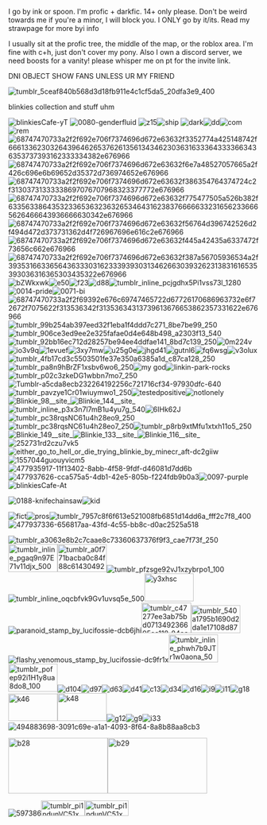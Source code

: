 


I go by ink or spoon. I'm profic + darkfic. 14+ only please. 
Don't be weird towards me if you're a minor, I will block you. 
I ONLY go by it/its.
Read my strawpage for more byi info

I usually sit at the profic tree, the middle of the map, or the roblox area. I'm fine with c+h, just don't cover my pony.
Also I own a discord server, we need boosts for a vanity! please whisper me on pt for the invite link.

DNI OBJECT SHOW FANS UNLESS UR MY FRIEND


![tumblr_5ceaf840b568d3d18fb911e4c1cf5da5_20dfa3e9_400](https://github.com/user-attachments/assets/c775b391-2f21-4593-b605-52d5215b9cf0)

blinkies collection and stuff uhm


![blinkiesCafe-yT](https://github.com/user-attachments/assets/441e5c26-8c13-4b95-9ff6-fc5b416c940d)
![0080-genderfluid](https://github.com/user-attachments/assets/7e2e2f38-9d5c-46a6-8e87-5b72acda5c87) ![z15](https://github.com/user-attachments/assets/b47fdcb4-b747-4f04-933b-464500f1f86e)![ship](https://github.com/user-attachments/assets/efa5b978-6b93-4b57-921b-907f097be7b5) ![dark](https://github.com/user-attachments/assets/983edace-91f1-4039-b026-b71e6e6df4f6)![dd](https://github.com/user-attachments/assets/24bc519b-7e09-4eef-bf28-b5cfe0bb475d)![com](https://github.com/user-attachments/assets/15d798de-6af1-4d92-894e-5d8add421527)![rem](https://github.com/user-attachments/assets/7025fdbc-028c-4087-94da-b8158b134651)![68747470733a2f2f692e706f7374696d672e63632f3352774a425148742f666133623032643964626537626135613434623036316333643333663436353737393162333334382e676966](https://github.com/user-attachments/assets/12b77004-b4fd-4d29-8390-57e18e8b3576)![68747470733a2f2f692e706f7374696d672e63632f6e7a48527057665a2f426c696e6b69652d35372d736974652e676966](https://github.com/user-attachments/assets/66cfba2f-3f79-485f-a57b-1b0f8bbf2ec0)![68747470733a2f2f692e706f7374696d672e63632f386354764374724c2f31303731333338697076707968323377772e676966](https://github.com/user-attachments/assets/3b070730-f610-447a-96a7-a9b6a7c0cc56)![68747470733a2f2f692e706f7374696d672e63632f775477505a526b382f633563386435323365363236326534643162383766666332316562336665626466643936666630342e676966](https://github.com/user-attachments/assets/937f02e5-af5b-410d-8619-7e9fde9eccac)![68747470733a2f2f692e706f7374696d672e63632f56764d396742526d2f494d472d373731362d4f726967696e616c2e676966](https://github.com/user-attachments/assets/1e898d25-372f-4836-b15e-416dc7519395)![68747470733a2f2f692e706f7374696d672e63632f445a42435a6337472f73656c662e676966](https://github.com/user-attachments/assets/97e81b23-3734-40c2-808d-4e964a36f25b)![68747470733a2f2f692e706f7374696d672e63632f387a56705936534a2f393531663365643633303162333939303134626630393262313831616535393036316365303435322e676966](https://github.com/user-attachments/assets/ae6340ad-5509-4a43-aff7-cc0ed0e3e290)![bZWkxwk](https://github.com/user-attachments/assets/1b6a3ac6-5bf7-47a6-9131-a3b2864f004f)![e50](https://github.com/user-attachments/assets/4e2e0ab4-d3ad-4f42-a88b-49d46bb9fb0e)![f23](https://github.com/user-attachments/assets/e215fc3c-bcba-4039-8a5a-516056df9186)![d88](https://github.com/user-attachments/assets/93ad1720-ca03-4c0f-92f3-bd70204b3a5a)![tumblr_inline_pcjgdhx5Pi1vss73l_1280](https://github.com/user-attachments/assets/34848d09-5d36-45d5-b331-ef27f35db155)![0014-pride](https://github.com/user-attachments/assets/6a8ea358-21ee-46b7-9cdf-23fb865681cb)![0071-bi](https://github.com/user-attachments/assets/7836894d-0b10-40ff-9efb-775faaac5875)![68747470733a2f2f69392e676c69747465722d67726170686963732e6f72672f7075622f313536342f31353634313739613676653862357331622e676966](https://github.com/user-attachments/assets/21fe64fa-45dd-4e7f-8f17-d843c5455860)![tumblr_99b254ab397eed32f1eba1f4ddd7c271_8be7be99_250](https://github.com/user-attachments/assets/c79779c1-4069-46a9-a5ad-74ce575e8d4d)![tumblr_906ce3ed9ee2e325fafae0d4e648b498_a2303f13_540](https://github.com/user-attachments/assets/97062d97-858b-4b3f-9ebe-2265d0e80909)![tumblr_92bb16ec712d28257be94ee4ddfae141_8bd7c139_250](https://github.com/user-attachments/assets/699c8c12-0475-48a6-931e-1de4741e0128)![0m224v](https://github.com/user-attachments/assets/02e02b70-5c0c-4460-8a59-e5e276bea55c)![io3v9q](https://github.com/user-attachments/assets/a7069839-1e62-4c5c-8357-260db73a6701)![1evuef](https://github.com/user-attachments/assets/7837bb36-9a37-4836-8253-a93b729a506f)![3xy7mw](https://github.com/user-attachments/assets/eea89c1d-050a-4c4e-8176-53a38c0dcd72)![u25g0e](https://github.com/user-attachments/assets/d4eca037-f313-43e8-a11e-405791d7be02)![jhgd41](https://github.com/user-attachments/assets/11093ab5-a176-4d99-8984-132cd1bd82be)![gutnl6](https://github.com/user-attachments/assets/08f49a95-b58c-4fdb-a31e-f8d19ab86776)![fq6wsg](https://github.com/user-attachments/assets/a056b89e-d28a-4ef9-82df-67d4f6de6eb0)![v3olux](https://github.com/user-attachments/assets/a5d882b3-8786-475c-93c8-43a3290a3778)![tumblr_4fb17cd3c5503501fe37e350a6385a1d_c87ca128_250](https://github.com/user-attachments/assets/6230b087-82bf-44c1-81d2-7fbbc3951ef1)![tumblr_pa8n9hBrZF1xsbv6wo6_250](https://github.com/user-attachments/assets/605be673-d994-40a7-862b-faead5d950f6)![my god](https://github.com/user-attachments/assets/68d13905-d798-4980-91ed-7e479b57a16d)![linkin-park-rocks](https://github.com/user-attachments/assets/ddc375a4-2b44-4d9c-b3c4-bee5ba5340f8)![tumblr_p02c3zkeDG1wbbn7mo7_250](https://github.com/user-attachments/assets/e5a2980f-b6f6-46ea-b16f-ba3638556703)![Tumblr-a5cda8ecb232264192256c721716cf34-97930dfc-640](https://github.com/user-attachments/assets/f059ab54-d4e9-4820-9322-0da7233fa1ec)![tumblr_pavzye1Cr01wiuymwo1_250](https://github.com/user-attachments/assets/30eb485a-4198-4b3f-970b-082e98a29421)![testedpositive](https://github.com/user-attachments/assets/f2484b65-e01d-4af9-940c-97c7b4fabb4e)![notlonely](https://github.com/user-attachments/assets/757847a9-dd55-408e-9647-d70676271e87)![Blinkie_98__site_](https://github.com/user-attachments/assets/818a49c4-62ef-4743-bb4f-c0d0f33aad48)![Blinkie_144__site_](https://github.com/user-attachments/assets/39c542b5-0f49-42fc-9b63-8973abd7d81c)![tumblr_inline_p3x3n7l7mB1u4yu7g_540](https://github.com/user-attachments/assets/5b7d20cf-e822-47c2-8b0f-e5caa5c61d82)![6IHk62J](https://github.com/user-attachments/assets/148d57ef-d1d2-4aec-9145-e2a2ece92103)![tumblr_pc38rqsNC61u4h28eo9_250](https://github.com/user-attachments/assets/8dd66be5-7924-4766-854f-aeee45871144)![tumblr_pc38rqsNC61u4h28eo7_250](https://github.com/user-attachments/assets/71ec9cb0-9969-4d64-af4b-f6dce9d05f01)![tumblr_p8rb9xtMfu1xtxh11o5_250](https://github.com/user-attachments/assets/9da86ac0-54e4-4cb3-a633-5f682c434136)![Blinkie_149__site_](https://github.com/user-attachments/assets/d07645df-0567-4903-b6e9-23b5944ec786)![Blinkie_133__site_](https://github.com/user-attachments/assets/e4ebbf19-eaca-4e7a-9f71-80cddc076f1b)![Blinkie_116__site_](https://github.com/user-attachments/assets/87989e2f-835c-4826-8288-382227ad25c1)![252731rd2czu7vk5](https://github.com/user-attachments/assets/e8164d57-71ef-4563-a0bd-b4bb3dd91d28)![either_go_to_hell_or_die_trying_blinkie_by_minecr_aft-dc2giiw](https://github.com/user-attachments/assets/27db5d7d-a598-4518-9ae8-83967f106f68)![1557044guouyvicm5](https://github.com/user-attachments/assets/9f1c7ea6-ac5b-4f21-a0c0-aa2d4bb31416) ![477935917-11f13402-8abb-4f58-9fdf-d46081d7dd6b](https://github.com/user-attachments/assets/3c9443c8-142f-4850-b1ae-e98fbb57868a)![477937626-cca575a5-4db1-42e5-805b-f224fdb9b0a3](https://github.com/user-attachments/assets/ca657410-e81a-489f-b0b1-50fa2c696db8)![0097-purple](https://github.com/user-attachments/assets/83ecf894-e53b-4a72-ab40-90a835c6d12d)![blinkiesCafe-At](https://github.com/user-attachments/assets/943f116c-629d-4814-a13e-cc8b26bd9140)



















































![0188-knifechainsaw](https://github.com/user-attachments/assets/375b76e5-d113-4adf-bf5d-48c6aa063e27)![kid](https://github.com/user-attachments/assets/bf737897-e81b-4111-a0c6-a01dd6a8f310)




![fict](https://github.com/user-attachments/assets/40e11b78-0205-41b2-abe4-7b7a976bd423)![pros](https://github.com/user-attachments/assets/9bba3736-ee66-45ab-83d3-30b6ccc38f87)![tumblr_7957c8f6f613e521008fb6851d14dd6a_fff2c7f8_400](https://github.com/user-attachments/assets/e3fc7fb0-2f07-4b81-a00f-ca46f5cb26a8)![477937336-656817aa-43fd-4c55-bb8c-d0ac2525a518](https://github.com/user-attachments/assets/5952115b-f177-4cc4-9427-aac94df29c15)




![tumblr_a3063e8b2c7caae8c73360637376f9f3_cae7f73f_250](https://github.com/user-attachments/assets/3ff3a51d-ad91-473d-9946-88da154d1e83)<img width="99" height="56" alt="tumblr_inline_pgaq9n97E71v11djx_500" src="https://github.com/user-attachments/assets/c3d5918a-90ae-4f48-9b5d-0658b04699ab" /><img width="99" height="56" alt="tumblr_a0f771bacba0c84f88c6143049200114_53e37f0a_500" src="https://github.com/user-attachments/assets/f987f091-c3ed-4cec-8c99-3044a0fad025" />![tumblr_pfzsge92vJ1xzybrpo1_100](https://github.com/user-attachments/assets/db229315-3386-42ba-832c-f642afe33400)![tumblr_inline_oqcbfvk9Gv1uvsq5e_500](https://github.com/user-attachments/assets/e6bec1dc-ed67-41ff-a946-37d4e6c5757d)<img width="99" height="56" alt="y3xhsc" src="https://github.com/user-attachments/assets/10cf1c0a-ca3a-4b27-af6c-bd60c8df7295" />![paranoid_stamp_by_lucifossie-dcb6jhi](https://github.com/user-attachments/assets/91383f8d-3b15-4b9f-9306-62bf32a3515c)<img width="100" height="61" alt="tumblr_c47277ee3ab75bd071349236695aa118_84ee4b21_100" src="https://github.com/user-attachments/assets/cca47427-73e9-4eab-9062-681376356e68" /><img width="99" height="56" alt="tumblr_540a1795b1690d2da1e17108d87b350f_283ce554_100" src="https://github.com/user-attachments/assets/2f714576-1469-44eb-8634-467377c28ce9" />![flashy_venomous_stamp_by_lucifossie-dc9fr1x](https://github.com/user-attachments/assets/2bb0e862-3700-43a7-a786-eeaedaeb0805)<img width="99" height="56" alt="tumblr_inline_phwh7b9JTr1w0aona_500" src="https://github.com/user-attachments/assets/46a16b79-54d1-4eda-bf1d-b4ae5cec26a1" /><img width="99" height="56" alt="tumblr_pofep92i1H1y8ua8do8_100" src="https://github.com/user-attachments/assets/7c78e6d2-7fc6-4fe0-ad12-969892606202" />![d104](https://github.com/user-attachments/assets/d794f2ad-c995-4766-9a11-1da72f09efaf)![d97](https://github.com/user-attachments/assets/c252da27-8c4b-486a-93e3-036c2d2b34ff)![d63](https://github.com/user-attachments/assets/a1401957-abee-420a-bae4-8c05a76b864b)![d41](https://github.com/user-attachments/assets/025d5e18-290f-477a-ba30-32c733404a46)![c13](https://github.com/user-attachments/assets/561bcd8d-fada-4c99-81bd-2794e2d56705)![d34](https://github.com/user-attachments/assets/0891202a-8fdf-4d9a-8b2e-2d5916114a22)![d16](https://github.com/user-attachments/assets/031c61bf-04ac-4a01-9128-e9aea8eea690)![i9](https://github.com/user-attachments/assets/267dcb71-ce99-43c8-9bec-487265351b81)![i11](https://github.com/user-attachments/assets/a3156a15-28e5-4aa8-911a-69d55f2a019d)![g18](https://github.com/user-attachments/assets/0b7184db-2a86-4378-88b6-5733e123d7a1)<img width="99" height="55" alt="k46" src="https://github.com/user-attachments/assets/5b6e0aa9-e474-42ff-8639-feb26f19ff46" /><img width="99" height="56" alt="k48" src="https://github.com/user-attachments/assets/f0ad54cd-1e5f-4637-ae60-d6d4d111bea6" />![g12](https://github.com/user-attachments/assets/ac9e6b49-f432-4ba3-aaea-af753a38c681)![g9](https://github.com/user-attachments/assets/92c2bf15-eb39-416a-8e45-330d2feffc18)![i33](https://github.com/user-attachments/assets/f43cf3a9-6932-4948-974a-d5b4d4c83767)![494883698-3091c69e-a1a1-4093-8f64-8a8b88aa8cb3](https://github.com/user-attachments/assets/08b09ae2-344d-4d64-a307-aa86a5de8ac6)


<img width="200" height="112" alt="b28" src="https://github.com/user-attachments/assets/d344bced-a1da-44c7-80b1-30755608fb7c" /><img width="200" height="112" alt="b29" src="https://github.com/user-attachments/assets/e33c04f4-2562-4558-9537-166a2fb7e48d" />



























![597386](https://github.com/user-attachments/assets/b72c8e2b-556a-4c70-b819-42d79377f6a8)<img width="88" height="31" alt="tumblr_pi1ndunVC51xmskxho3_100" src="https://github.com/user-attachments/assets/a0593e39-cec3-4f65-8e35-d19c6c499ad2" /><img width="88" height="31" alt="tumblr_pi1ndunVC51xmskxho1_100" src="https://github.com/user-attachments/assets/a05efc01-1d4b-486f-99cb-f172cf5c7fcf" />

































